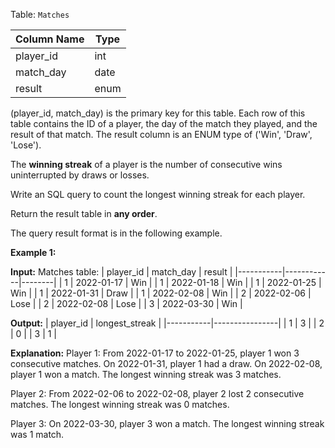 ﻿
Table:  `Matches`

| Column Name | Type |
|-------------|------|
| player_id   | int  |
| match_day   | date |
| result      | enum |

(player_id, match_day) is the primary key for this table.
Each row of this table contains the ID of a player, the day of the match they played, and the result of that match.
The result column is an ENUM type of ('Win', 'Draw', 'Lose').

The  **winning streak**  of a player is the number of consecutive wins uninterrupted by draws or losses.

Write an SQL query to count the longest winning streak for each player.

Return the result table in  **any order**.

The query result format is in the following example.

**Example 1:**

**Input:** 
Matches table:
| player_id | match_day  | result |
|-----------|------------|--------|
| 1         | 2022-01-17 | Win    |
| 1         | 2022-01-18 | Win    |
| 1         | 2022-01-25 | Win    |
| 1         | 2022-01-31 | Draw   |
| 1         | 2022-02-08 | Win    |
| 2         | 2022-02-06 | Lose   |
| 2         | 2022-02-08 | Lose   |
| 3         | 2022-03-30 | Win    |

**Output:** 
| player_id | longest_streak |
|-----------|----------------|
| 1         | 3              |
| 2         | 0              |
| 3         | 1              |

**Explanation:** 
Player 1:
From 2022-01-17 to 2022-01-25, player 1 won 3 consecutive matches.
On 2022-01-31, player 1 had a draw.
On 2022-02-08, player 1 won a match.
The longest winning streak was 3 matches.

Player 2:
From 2022-02-06 to 2022-02-08, player 2 lost 2 consecutive matches.
The longest winning streak was 0 matches.

Player 3:
On 2022-03-30, player 3 won a match.
The longest winning streak was 1 match.
